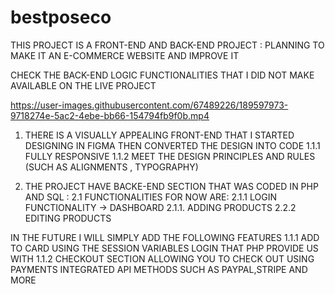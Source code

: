 # bestposeco

THIS PROJECT IS A FRONT-END AND BACK-END PROJECT : PLANNING TO MAKE IT AN E-COMMERCE WEBSITE AND IMPROVE IT

CHECK THE BACK-END LOGIC FUNCTIONALITIES THAT I DID NOT MAKE AVAILABLE ON THE LIVE PROJECT


https://user-images.githubusercontent.com/67489226/189597973-9718274e-5ac2-4ebe-bb66-154794fb9f0b.mp4


1. THERE IS A VISUALLY APPEALING FRONT-END THAT I STARTED DESIGNING IN FIGMA THEN CONVERTED THE DESIGN INTO CODE 
    1.1.1 FULLY RESPONSIVE
    1.1.2 MEET THE DESIGN PRINCIPLES AND RULES (SUCH AS ALIGNMENTS , TYPOGRAPHY)
    
2. THE PROJECT HAVE BACKE-END SECTION THAT WAS CODED IN PHP AND SQL : 
  2.1 FUNCTIONALITIES FOR NOW ARE: 
    2.1.1 LOGIN FUNCTIONALITY -> DASHBOARD
    2.1.1. ADDING PRODUCTS
    2.2.2 EDITING PRODUCTS 
    
    
  IN THE FUTURE I WILL SIMPLY ADD THE FOLLOWING FEATURES
  1.1.1 ADD TO CARD USING THE SESSION VARIABLES LOGIN THAT PHP PROVIDE US WITH
  1.1.2 CHECKOUT SECTION ALLOWING YOU TO CHECK  OUT USING PAYMENTS INTEGRATED API METHODS SUCH AS PAYPAL,STRIPE AND MORE
